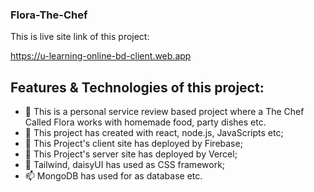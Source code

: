 ### Flora-The-Chef

This is live site link of this project:

https://u-learning-online-bd-client.web.app



## Features & Technologies of this project:

- 👋 This is a personal service review based project where a The Chef Called Flora works with homemade food, party dishes etc.
- 👀 This project has created  with react, node.js, JavaScripts etc;
- 🌱 This Project's client site has deployed by Firebase;
- 🌱 This Project's server site has deployed by Vercel;
- 💞️ Tailwind, daisyUI has used as CSS framework;
- 📫 MongoDB has used for as database etc.